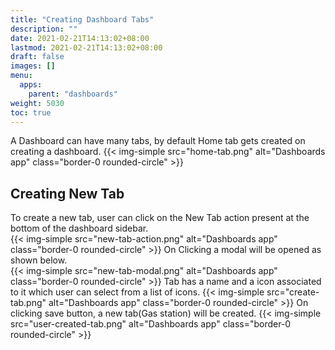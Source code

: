 ```yaml
---
title: "Creating Dashboard Tabs"
description: ""
date: 2021-02-21T14:13:02+08:00
lastmod: 2021-02-21T14:13:02+08:00
draft: false
images: []
menu:
  apps:
    parent: "dashboards"
weight: 5030
toc: true
---
```


A Dashboard can have many tabs, by default Home tab gets created on creating a dashboard.
{{< img-simple src="home-tab.png" alt="Dashboards app" class="border-0 rounded-circle" >}}

## Creating New Tab
To create a new tab, user can click on the New Tab action present at the bottom of the dashboard sidebar. <br/>
{{< img-simple src="new-tab-action.png" alt="Dashboards app" class="border-0 rounded-circle" >}}
On Clicking a modal will be opened as shown below. <br/>
{{< img-simple src="new-tab-modal.png" alt="Dashboards app" class="border-0 rounded-circle" >}}
Tab has a name and a icon associated to it which user can select from a list of icons.
{{< img-simple src="create-tab.png" alt="Dashboards app" class="border-0 rounded-circle" >}}
On clicking save button, a new tab(Gas station) will be created.
{{< img-simple src="user-created-tab.png" alt="Dashboards app" class="border-0 rounded-circle" >}}
